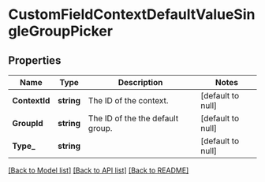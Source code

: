 # CustomFieldContextDefaultValueSingleGroupPicker

## Properties
Name | Type | Description | Notes
------------ | ------------- | ------------- | -------------
**ContextId** | **string** | The ID of the context. | [default to null]
**GroupId** | **string** | The ID of the the default group. | [default to null]
**Type_** | **string** |  | [default to null]

[[Back to Model list]](../README.md#documentation-for-models) [[Back to API list]](../README.md#documentation-for-api-endpoints) [[Back to README]](../README.md)

